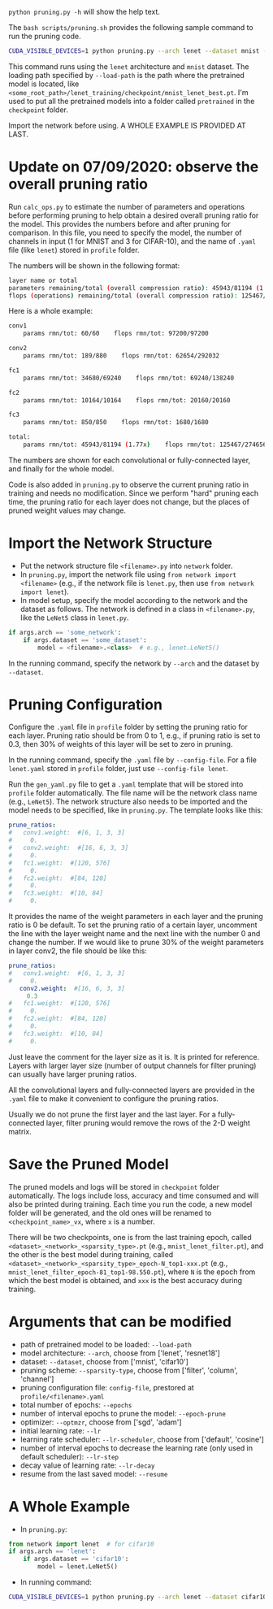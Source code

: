 `python pruning.py -h` will show the help text.

The `bash scripts/pruning.sh` provides the following sample command to run the pruning code.
```sh
CUDA_VISIBLE_DEVICES=1 python pruning.py --arch lenet --dataset mnist --load-path checkpoint/pretrained/mnist_lenet_top1-98.700.pt --sparsity-type filter --config-file lenet --optmzr sgd --epochs 100 --epoch-prune 5 --batch-size 256 --test-batch-size 1024 --lr 1e-3 --lr-decay 20 --lr-scheduler cosine
```
This command runs using the `lenet` architecture and `mnist` dataset. The loading path specified by `--load-path` is the path where the pretrained model is located, like `<some_root_path>/lenet_training/checkpoint/mnist_lenet_best.pt`. I'm used to put all the pretrained models into a folder called `pretrained` in the `checkpoint` folder.

Import the network before using. A WHOLE EXAMPLE IS PROVIDED AT LAST.

# Update on 07/09/2020: observe the overall pruning ratio

Run `calc_ops.py` to estimate the number of parameters and operations before performing pruning to help obtain a desired overall pruning ratio for the model. This provides the numbers before and after pruning for comparison. In this file, you need to specify the model, the number of channels in input (1 for MNIST and 3 for CIFAR-10), and the name of `.yaml` file (like `lenet`) stored in `profile` folder.

The numbers will be shown in the following format:
```sh
layer name or total
parameters remaining/total (overall compression ratio): 45943/81194 (1.77x)
flops (operations) remaining/total (overall compression ratio): 125467/274656 (2.19x)
```
Here is a whole example:
```sh
conv1
    params rmn/tot: 60/60    flops rmn/tot: 97200/97200

conv2
    params rmn/tot: 189/880    flops rmn/tot: 62654/292032

fc1
    params rmn/tot: 34680/69240    flops rmn/tot: 69240/138240

fc2
    params rmn/tot: 10164/10164    flops rmn/tot: 20160/20160

fc3
    params rmn/tot: 850/850    flops rmn/tot: 1680/1680

total:
    params rmn/tot: 45943/81194 (1.77x)    flops rmn/tot: 125467/274656 (2.19x)
```
The numbers are shown for each convolutional or fully-connected layer, and finally for the whole model.

Code is also added in `pruning.py` to observe the current pruning ratio in training and needs no modification. Since we perform "hard" pruning each time, the pruning ratio for each layer does not change, but the places of pruned weight values may change.

# Import the Network Structure

- Put the network structure file `<filename>.py` into `network` folder.
- In `pruning.py`, import the network file using `from network import <filename>` (e.g., if the network file is `lenet.py`, then use `from network import lenet`).
- In model setup, specify the model according to the network and the dataset as follows. The network is defined in a class in `<filename>.py`, like the `LeNet5` class in `lenet.py`.
```python
if args.arch == 'some_network':
    if args.dataset == 'some_dataset':
        model = <filename>.<class>  # e.g., lenet.LeNet5()
```
In the running command, specify the network by `--arch` and the dataset by `--dataset`.

# Pruning Configuration

Configure the `.yaml` file in `profile` folder by setting the pruning ratio for each layer. Pruning ratio should be from 0 to 1, e.g., if pruning ratio is set to 0.3, then 30% of weights of this layer will be set to zero in pruning.

In the running command, specify the `.yaml` file by `--config-file`. For a file `lenet.yaml` stored in `profile` folder, just use `--config-file lenet`.

Run the `gen_yaml.py` file to get a `.yaml` template that will be stored into `profile` folder automatically. The file name will be the network class name (e.g., `LeNet5`). The network structure also needs to be imported and the model needs to be specified, like in `pruning.py`.
The template looks like this:
```yaml
prune_ratios:
#   conv1.weight:  #[6, 1, 3, 3]
#     0.
#   conv2.weight:  #[16, 6, 3, 3]
#     0.
#   fc1.weight:  #[120, 576]
#     0.
#   fc2.weight:  #[84, 120]
#     0.
#   fc3.weight:  #[10, 84]
#     0.
```
It provides the name of the weight parameters in each layer and the pruning ratio is 0 be default. To set the pruning ratio of a certain layer, uncomment the line with the layer weight name and the next line with the number 0 and change the number. If we would like to prune 30% of the weight parameters in layer conv2, the file should be like this:
```yaml
prune_ratios:
#   conv1.weight:  #[6, 1, 3, 3]
#     0.
   conv2.weight:  #[16, 6, 3, 3]
     0.3
#   fc1.weight:  #[120, 576]
#     0.
#   fc2.weight:  #[84, 120]
#     0.
#   fc3.weight:  #[10, 84]
#     0.
```
Just leave the comment for the layer size as it is. It is printed for reference. Layers with larger layer size (number of output channels for filter pruning) can usually have larger pruning ratios.

All the convolutional layers and fully-connected layers are provided in the `.yaml` file to make it convenient to configure the pruning ratios.

Usually we do not prune the first layer and the last layer. For a fully-connected layer, filter pruning would remove the rows of the 2-D weight matrix.

# Save the Pruned Model

The pruned models and logs will be stored in `checkpoint` folder automatically. The logs include loss, accuracy and time consumed and will also be printed during training. Each time you run the code, a new model folder will be generated, and the old ones will be renamed to `<checkpoint_name>_vx`, where `x` is a number.

There will be two checkpoints, one is from the last training epoch, called `<dataset>_<network>_<sparsity_type>.pt` (e.g., `mnist_lenet_filter.pt`), and the other is the best model during training, called `<dataset>_<network>_<sparsity_type>_epoch-N_top1-xxx.pt` (e.g., `mnist_lenet_filter_epoch-81_top1-98.550.pt`), where `N` is the epoch from which the best model is obtained, and `xxx` is the best accuracy during training.

# Arguments that can be modified

- path of pretrained model to be loaded: `--load-path`
- model architecture: `--arch`, choose from ['lenet', 'resnet18']
- dataset: `--dataset`, choose from ['mnist', 'cifar10']
- pruning scheme: `--sparsity-type`, choose from ['filter', 'column', 'channel']
- pruning configuration file: `config-file`, prestored at `profile/<filename>.yaml`
- total number of epochs: `--epochs`
- number of interval epochs to prune the model: `--epoch-prune`
- optimizer: `--optmzr`, choose from ['sgd', 'adam']
- initial learning rate: `--lr`
- learning rate scheduler: `--lr-scheduler`, choose from ['default', 'cosine']
- number of interval epochs to decrease the learning rate (only used in default scheduler): `--lr-step`
- decay value of learning rate: `--lr-decay`
- resume from the last saved model: `--resume`

# A Whole Example

- In `pruning.py`:
```python
from network import lenet  # for cifar10
if args.arch == 'lenet':
    if args.dataset == 'cifar10':
        model = lenet.LeNet5()
```
- In running command:
```sh
CUDA_VISIBLE_DEVICES=1 python pruning.py --arch lenet --dataset cifar10 --load-path checkpoint/pretrained/<pretrained_model_for_cifar10>.pt --sparsity-type filter --config-file lenet --optmzr sgd --epochs 100 --epoch-prune 5 --batch-size 256 --test-batch-size 1024 --lr 1e-3 --lr-decay 20 --lr-scheduler cosine
```
